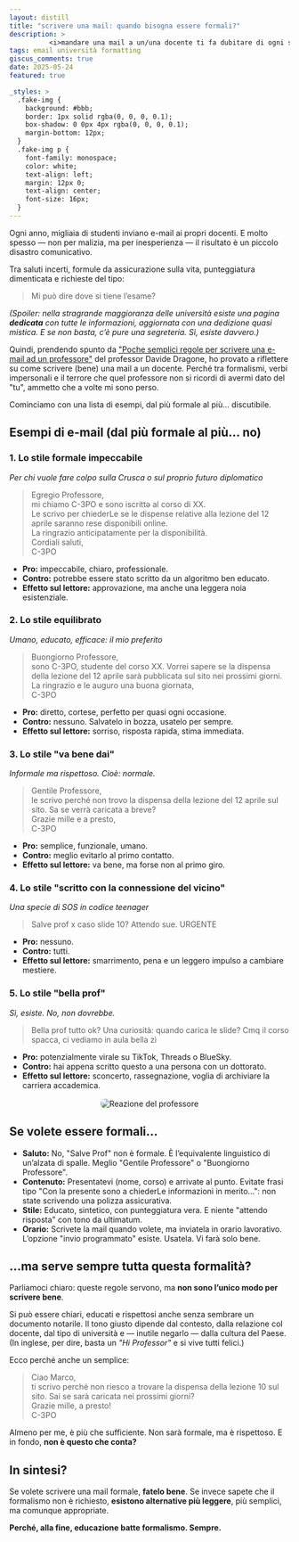 ```yaml
---
layout: distill
title: "scrivere una mail: quando bisogna essere formali?"
description: >
          <i>mandare una mail a un/una docente ti fa dubitare di ogni scelta di vita, grammaticale e universitaria? Qui troverai esempi veri (e tragici), consigli pratici, e un principio guida: l’educazione batte sempre il formalismo.</i>
tags: email università formatting
giscus_comments: true
date: 2025-05-24
featured: true

_styles: >
  .fake-img {
    background: #bbb;
    border: 1px solid rgba(0, 0, 0, 0.1);
    box-shadow: 0 0px 4px rgba(0, 0, 0, 0.1);
    margin-bottom: 12px;
  }
  .fake-img p {
    font-family: monospace;
    color: white;
    text-align: left;
    margin: 12px 0;
    text-align: center;
    font-size: 16px;
  }
---
```


Ogni anno, migliaia di studenti inviano e-mail ai propri docenti. E molto spesso — non per malizia, ma per inesperienza — il risultato è un piccolo disastro comunicativo.

Tra saluti incerti, formule da assicurazione sulla vita, punteggiatura dimenticata e richieste del tipo:

> Mi può dire dove si tiene l’esame?

<em> (Spoiler: nella stragrande maggioranza delle università esiste una pagina <strong>dedicata</strong> con tutte le informazioni, aggiornata con una dedizione quasi mistica. E se non basta, c’è pure una segreteria. Sì, esiste davvero.) </em>

Quindi, prendendo spunto da <a href="https://sites.google.com/site/davidedragone/scrivere-una-mail" target="_blank" rel="noopener noreferrer">"Poche semplici regole per scrivere una e-mail ad un professore"</a> del professor Davide Dragone, ho provato a riflettere su come scrivere (bene) una mail a un docente. Perché tra formalismi, verbi impersonali e il terrore che quel professore non si ricordi di avermi dato del "tu", ammetto che a volte mi sono perso.

Cominciamo con una lista di esempi, dal più formale al più… discutibile.

## Esempi di e-mail (dal più formale al più… no)

<h3>1. Lo stile formale impeccabile</h3>
<em>Per chi vuole fare colpo sulla Crusca o sul proprio futuro diplomatico</em>

> Egregio Professore,<br>
> mi chiamo C-3PO e sono iscrittə al corso di XX.<br>
> Le scrivo per chiederLe se le dispense relative alla lezione del 12 aprile saranno rese disponibili online.<br>
> La ringrazio anticipatamente per la disponibilità.<br>
> Cordiali saluti,<br>
> C-3PO

<ul>
  <li><strong>Pro:</strong> impeccabile, chiaro, professionale.</li>
  <li><strong>Contro:</strong> potrebbe essere stato scritto da un algoritmo ben educato.</li>
  <li><strong>Effetto sul lettore:</strong> approvazione, ma anche una leggera noia esistenziale.</li>
</ul>

<h3>2. Lo stile equilibrato</h3>
<em>Umano, educato, efficace: il mio preferito</em>

> Buongiorno Professore,<br>
> sono C-3PO, studente del corso XX. Vorrei sapere se la dispensa della lezione del 12 aprile sarà pubblicata sul sito nei prossimi giorni.<br>
> La ringrazio e le auguro una buona giornata,<br>
>C-3PO

<ul>
  <li><strong>Pro:</strong> diretto, cortese, perfetto per quasi ogni occasione.</li>
  <li><strong>Contro:</strong> nessuno. Salvatelo in bozza, usatelo per sempre.</li>
  <li><strong>Effetto sul lettore:</strong> sorriso, risposta rapida, stima immediata.</li>
</ul>

<h3>3. Lo stile "va bene dai"</h3>
<em>Informale ma rispettoso. Cioè: normale.</em>

> Gentile Professore,<br>
> le scrivo perché non trovo la dispensa della lezione del 12 aprile sul sito. Sa se verrà caricata a breve?<br>
> Grazie mille e a presto,<br>
> C-3PO

<ul>
  <li><strong>Pro:</strong> semplice, funzionale, umano.</li>
  <li><strong>Contro:</strong> meglio evitarlo al primo contatto.</li>
  <li><strong>Effetto sul lettore:</strong> va bene, ma forse non al primo giro.</li>
</ul>

<h3>4. Lo stile "scritto con la connessione del vicino"</h3>
<em>Una specie di SOS in codice teenager</em>

> Salve prof x caso slide 10? Attendo sue. URGENTE

<ul>
  <li><strong>Pro:</strong> nessuno.</li>
  <li><strong>Contro:</strong> tutti.</li>
  <li><strong>Effetto sul lettore:</strong> smarrimento, pena e un leggero impulso a cambiare mestiere.</li>
</ul>

<h3>5. Lo stile "bella prof"</h3>
<em>Sì, esiste. No, non dovrebbe.</em>

> Bella prof tutto ok? Una curiosità: quando carica le slide? Cmq il corso spacca, ci vediamo in aula bella zì

<ul>
  <li><strong>Pro:</strong> potenzialmente virale su TikTok, Threads o BlueSky.</li>
  <li><strong>Contro:</strong> hai appena scritto questo a una persona con un dottorato.</li>
  <li><strong>Effetto sul lettore:</strong> sconcerto, rassegnazione, voglia di archiviare la carriera accademica.</li>
</ul>

<div class="gif-container" style="text-align: center; margin-top: 1rem;">
  <img src="https://miro.medium.com/v2/resize:fit:800/format:webp/1*fgp0N1zYOHasw-omAuEVQw.gif" alt="Reazione del professore" style="max-width: 100%; height: auto; border-radius: 8px;">
</div>

## Se volete essere formali…
<ul>
  <li><strong>Saluto:</strong> No, "Salve Prof" non è formale. È l’equivalente linguistico di un’alzata di spalle. Meglio "Gentile Professore" o "Buongiorno Professore".</li>
  <li><strong>Contenuto:</strong> Presentatevi (nome, corso) e arrivate al punto. Evitate frasi tipo "Con la presente sono a chiederLe informazioni in merito…": non state scrivendo una polizza assicurativa.</li>
  <li><strong>Stile:</strong> Educato, sintetico, con punteggiatura vera. E niente "attendo risposta" con tono da ultimatum.</li>
  <li><strong>Orario:</strong> Scrivete la mail quando volete, ma inviatela in orario lavorativo. L’opzione "invio programmato" esiste. Usatela. Vi farà solo bene.</li>
</ul>

## …ma serve sempre tutta questa formalità?

Parliamoci chiaro: queste regole servono, ma <strong>non sono l’unico modo per scrivere bene</strong>.

Si può essere chiari, educati e rispettosi anche senza sembrare un documento notarile. Il tono giusto dipende dal contesto, dalla relazione col docente, dal tipo di università e — inutile negarlo — dalla cultura del Paese. (In inglese, per dire, basta un <i>"Hi Professor"</i> e si vive tutti felici.)

Ecco perché anche un semplice:

> Ciao Marco,<br>
> ti scrivo perché non riesco a trovare la dispensa della lezione 10 sul sito. Sai se sarà caricata nei prossimi giorni?<br>
> Grazie mille, a presto!<br>
> C-3PO

Almeno per me, è più che sufficiente. Non sarà formale, ma è rispettoso. E in fondo, <strong>non è questo che conta?</strong>

## In sintesi?

Se volete scrivere una mail formale, <strong>fatelo bene</strong>.
Se invece sapete che il formalismo non è richiesto, <strong>esistono alternative più leggere</strong>, più semplici, ma comunque appropriate.

<strong>Perché, alla fine, educazione batte formalismo. Sempre.</strong>

